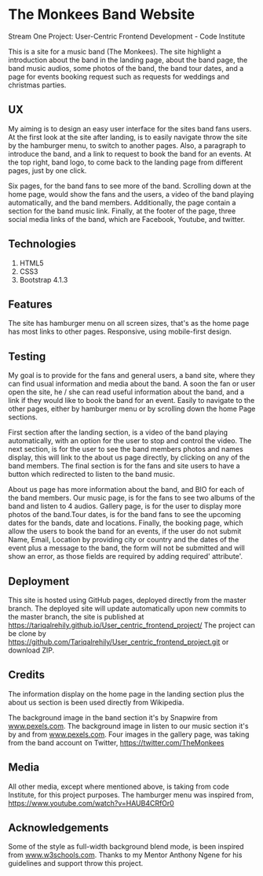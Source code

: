 # The Monkees Band Website
Stream One Project: User-Centric Frontend Development - Code Institute

This is a site for a music band (The Monkees). The site highlight a introduction
about the band in the landing page, about the band page, the band music audios,
some photos of the band, the band tour dates, and a page for events booking request
such as requests for weddings and christmas parties.

## UX
My aiming is to design an easy user interface for the sites band fans users. At the first
look at the site after landing, is to easily navigate throw the site by the hamburger
menu, to switch to another pages. Also, a paragraph to introduce the band, and a link to request to book the band for an events. At the top right, band logo, to come back to the landing page from different pages, just by one click.

Six pages, for the band fans to see more of the band. Scrolling down at the home page,
would show the fans and the users, a video of the band playing automatically, and the band members.
Additionally, the page contain a section for the band music link. Finally, at the footer of the page, three social media links of the band, which are Facebook, Youtube, and twitter.

## Technologies
1. HTML5
2. CSS3
3. Bootstrap 4.1.3

## Features
The site has hamburger menu on all screen sizes, that's as the home page has most links
to other pages. Responsive, using mobile-first design.

## Testing
My goal is to provide for the fans and general users, a band site, where they can find usual information and media about the band. A soon the fan or user open the site, he / she can read useful
information about the band, and a link if they would like to book the band for an event. Easily to navigate to the other pages, either by hamburger menu or by scrolling down the home Page sections.

First section after the landing section, is a video of the band playing automatically, with an option for the user to stop and control the video. The next section, is for the user to see the band members photos and names display, this will link to the about us page directly, by clicking on any of the band members. The final section is for the fans and site users to have a button which redirected to listen to the band music.

About us page has more information about the band, and BIO for each of the band members. Our music page, is for the fans to see two albums of the band and listen to 4 audios. Gallery page, is for the user to display more photos of the band.Tour dates, is for the band fans to see the upcoming dates for the bands, date and locations. Finally, the booking page, which allow the users to book the band for an events, if the user do not submit Name, Email, Location by providing city or country and the dates of the event plus a message to the band, the form will not be submitted and will show an error, as those fields are required by adding required' attribute'.

## Deployment
This site is hosted using GitHub pages, deployed directly from the master branch. The deployed site will update automatically upon new commits to the master branch, the site is published at https://tariqalrehily.github.io/User_centric_frontend_project/
The project can be clone by
https://github.com/Tariqalrehily/User_centric_frontend_project.git or download ZIP.

## Credits
The information display on the home page in the landing section plus the about us section is been
used directly from Wikipedia.

The background image in the band section it's by Snapwire from www.pexels.com.
The background image in listen to our music section it's by and from www.pexels.com.
Four images in the gallery page, was taking from the band account on Twitter, https://twitter.com/TheMonkees

## Media
All other media, except where mentioned above, is taking from code Institute, for this project purposes. The hamburger menu was inspired from, https://www.youtube.com/watch?v=HAUB4CRfOr0

## Acknowledgements
Some of the style as full-width background blend mode, is been inspired from www.w3schools.com.
Thanks to my Mentor Anthony Ngene for his guidelines and support throw this project.
